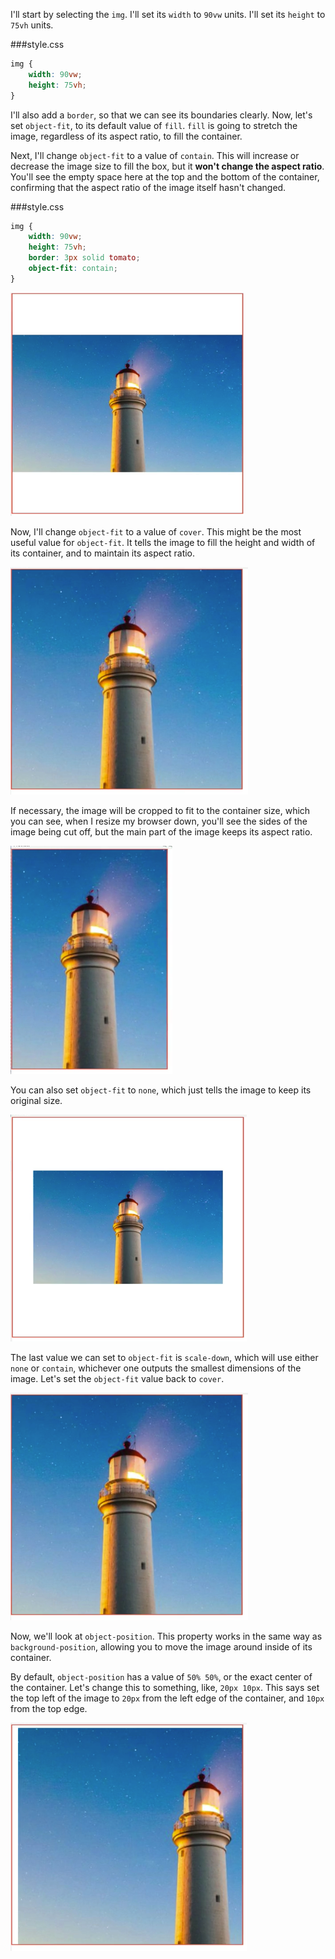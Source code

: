 I'll start by selecting the `img`. I'll set its `width` to `90vw` units. I'll set its `height` to `75vh` units.

###style.css
```css
img {
    width: 90vw;
    height: 75vh;
}
```

I'll also add a `border`, so that we can see its boundaries clearly. Now, let's set `object-fit`, to its default value of `fill`. `fill` is going to stretch the image, regardless of its aspect ratio, to fill the container.

Next, I'll change `object-fit` to a value of `contain`. This will increase or decrease the image size to fill the box, but it **won't change the aspect ratio**. You'll see the empty space here at the top and the bottom of the container, confirming that the aspect ratio of the image itself hasn't changed.

###style.css
```css
img {
    width: 90vw;
    height: 75vh;
    border: 3px solid tomato;
    object-fit: contain;
}
```

![Object Fit Contain](../images/css-control-image-aspect-ratio-using-css-object-fit-contain.png)

Now, I'll change `object-fit` to a value of `cover`. This might be the most useful value for `object-fit`. It tells the image to fill the height and width of its container, and to maintain its aspect ratio.

![Object Fit Cover](../images/css-control-image-aspect-ratio-using-css-object-fit-cover.png)

If necessary, the image will be cropped to fit to the container size, which you can see, when I resize my browser down, you'll see the sides of the image being cut off, but the main part of the image keeps its aspect ratio.

![Sides Cut Off](../images/css-control-image-aspect-ratio-using-css-sides-cut-off.png)

You can also set `object-fit` to `none`, which just tells the image to keep its original size.

![Object Fit None](../images/css-control-image-aspect-ratio-using-css-object-fit-none.png)

The last value we can set to `object-fit` is `scale-down`, which will use either `none` or `contain`, whichever one outputs the smallest dimensions of the image. Let's set the `object-fit` value back to `cover`.

![Object Fit Cover](../images/css-control-image-aspect-ratio-using-css-object-fit-cover.png)

Now, we'll look at `object-position`. This property works in the same way as `background-position`, allowing you to move the image around inside of its container.

By default, `object-position` has a value of `50% 50%`, or the exact center of the container. Let's change this to something, like, `20px 10px`. This says set the top left of the image to `20px` from the left edge of the container, and `10px` from the top edge.

![Top Left](../images/css-control-image-aspect-ratio-using-css-top-left.png)